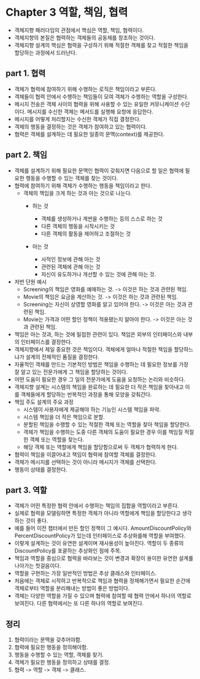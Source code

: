 # Chapter 3 역할, 책임, 협력

* 객체지향 패러다임의 관점에서 핵심은 역할, 책임, 협력이다.
* 객체지향의 본질은 협력하는 객체들의 공동체를 창조하는 것이다.
* 객체지향 설계의 핵심은 협력을 구성하기 위해 적절한 객체를 찾고 적절한 책임을 할당하는 과정에서 드러난다.

## part 1. 협력
* 객체가 협력에 참여하기 위해 수행하는 로직은 책임이라고 부른다.
* 객체들이 협력 안에서 수행하는 책임들이 모여 객체가 수행하는 역할을 구성한다.
* 메시지 전송은 객체 사이의 협력을 위해 사용할 수 있는 유일한 커뮤니케이션 수단이다. 메시지를 수신한 객체는 메서드를 실행해 요청에 응답한다.
* 메시지를 어떻게 처리할지는 수신한 객체가 직접 결정한다.
* 객체의 행동을 결정하는 것은 객체가 참여하고 있는 협력이다.
* 협력은 객체를 설계하는 데 필요한 일종의 문맥(context)를 제공한다.

## part 2. 책임
* 객체를 설계하기 위해 필요한 문맥인 협력이 갖춰지면 다음으로 할 일은 협력에 필요한 행동을 수행할 수 있는 객체를 찾는 것이다.
* 협력에 참여하기 위해 객체가 수행하는 행동을 책임이라고 한다.
  * 객체의 책임을 크게 하는 것과 아는 것으로 나눈다.
    * 하는 것
      * 객체를 생성하거나 계싼을 수행하는 등의 스스로 하는 것
      * 다른 객체의 행동을 시작시키는 것
      * 다른 객체의 활동을 제어하고 조절하는 것
    
    * 아는 것
      * 사적인 정보에 관해 아는 것
      * 관련된 객체에 관해 아는 것
      * 자신이 유도하거나 개선할 수 있는 것에 관해 아는 것.
* 저번 단원 예시
  * Screening의 책임은 영화를 예매하는 것. -> 이것은 하는 것과 관련된 책임.
  * Movie의 책임은 요금을 계산하는 것. -> 이것은 하는 것과 관련된 책임.
  * Screening는 자신이 상영할 영화를 알고 있어야 한다. -> 이것은 아는 것과 관련된 책임.
  * Movie는 가격과 어떤 할인 정책이 적용됐는지 알아야 한다. -> 이것은 아는 것과 관련된 책임.
* 책임은 아는 것과, 하는 것에 밀접한 관련이 있다. 책임은 외부의 인터페이스와 내부의 인터페이스를 결정한다.
* 객체지향에서 제일 중요한 것은 책임이다. 객체에게 얼마나 적절한 책임을 할당하느냐가 설계의 전체적인 품질을 결정한다.
* 자율적인 객체를 만드는 기본적인 방법은 책임을 수행하는 데 필요한 정보를 가장 잘 알고 있는 전문가에게 그 책임을 할당하는 것이다.
* 어떤 도움이 필요한 경우 그 일의 전문가에게 도움을 요청하는 논리와 비슷하다.
* 객체지향 설계는 시스템의 책임을 완료하는 데 필요한 더 작은 책임을 찾아내고 이를 객체들에게 할당하는 반복적인 과정을 통해 모양을 갖춰간다.
* 책임 주도 설계의 주요 과정
  * 시스템이 사용자에게 제공해야 하는 기능인 시스템 책임을 파악.
  * 시스템 책임을 더 작은 책임으로 분할.
  * 분할된 책임을 수행할 수 있는 적절한 객체 또는 역할을 찾아 책임을 할당한다.
  * 객체가 책임을 수행하는 도중 다른 객체의 도움이 필요한 경우 이를 책임질 적절한 객체 또는 역할을 찾는다.
  * 해당 객체 또는 역할에게 책임을 할당함으로써 두 객체가 협력하게 한다.
* 협력이 책임을 이끌어내고 책임이 협력에 참여할 객체를 결정한다.
* 객체가 메시지를 선택하는 것이 아니라 메시지가 객체를 선택한다.
* 행동이 상태를 결정한다.

## part 3. 역할
* 객체가 어떤 특정한 협력 안에서 수행하는 책임의 집합을 역할이라고 부른다.
* 실제로 협력을 모델링하면 특정한 객체가 아니라 역할에게 책임을 할당한다고 생각하는 것이 좋다.
* 예를 들어 이전 챕터에서 만든 할인 정책이 그 예시다. AmountDiscountPolicy와 PercentDiscountPolicy가 있는데 인터페이스로 추상화를해 역할을 부여했다.
* 이렇게 설계하는 것이 유연한 설계이며 재사용성이 높아진다. 역할이 두 종류의 DiscountPolicy를 포괄하는 추상화인 점에 주목.
* 책임과 역할을 중심으로 협력을 바라보는 것이 변경과 확장이 용이한 유연한 설계롤 나아가는 첫걸음이다.
* 역할을 구현하는 가장 일반적인 방법은 추상 클래스와 인터페이스.
* 처음에는 객체로 시작하고 반복적으로 책임과 협력을 정제해가면서 필요한 순간에 객체로부터 역할을 분리해내는 방법이 좋은 방법이다.
* 객체는 다양한 역할을 가질 수 있으며 협력에 참여할 때 협력 안에서 하나의 역할로 보여진다. 다른 협력에서는 또 다른 하나의 역할로 보여진다.

## 정리
1. 협력이라는 문맥을 갖추어야함.
2. 협력에 필요한 행동을 정의해야함.
3. 행동을 수행할 수 있는 역할, 객체를 찾기.
4. 객체가 필요한 행동을 정의하고 상태를 결정.
5. 협력 -> 역할 -> 객체 -> 클래스.